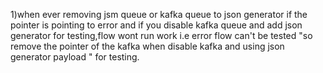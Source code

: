 1)when ever removing jsm queue or kafka queue to json generator if the pointer is pointing to error and if 
you disable kafka queue and add json generator for testing,flow  wont run work i.e error flow can't be tested
"so remove the pointer of the kafka when disable kafka and using json generator payload " for testing.

